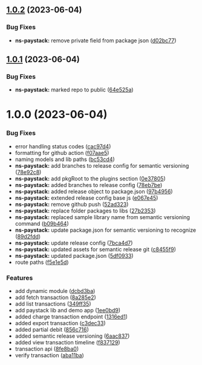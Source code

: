 ## [1.0.2](https://github.com/brianpooe/bp-devtools/compare/ns-paystack-v1.0.1...ns-paystack-v1.0.2) (2023-06-04)


### Bug Fixes

* **ns-paystack:** remove private field from package json ([d02bc77](https://github.com/brianpooe/bp-devtools/commit/d02bc77f962ee31f13f385ded6bb89f60995e755))

## [1.0.1](https://github.com/brianpooe/bp-devtools/compare/ns-paystack-v1.0.0...ns-paystack-v1.0.1) (2023-06-04)


### Bug Fixes

* **ns-paystack:** marked repo to public ([64e525a](https://github.com/brianpooe/bp-devtools/commit/64e525a435be8ac687f1eb5079fff69042b1ea30))

# 1.0.0 (2023-06-04)


### Bug Fixes

* error handling status codes ([cac97d4](https://github.com/brianpooe/bp-devtools/commit/cac97d4487d04751c2223729c24b4a8e2a9dec90))
* formatting for github action ([f07aae5](https://github.com/brianpooe/bp-devtools/commit/f07aae52be41d40fcbf5f4439b18b34edce92571))
* naming models and lib paths ([bc53cd4](https://github.com/brianpooe/bp-devtools/commit/bc53cd48738fb0ecf58bb95b69454cc3f89c7950))
* **ns-paystack:** add branches to release config for semantic versioning ([78e92c8](https://github.com/brianpooe/bp-devtools/commit/78e92c807242f8294a0a18dbb9adced413348e9e))
* **ns-paystack:** add pkgRoot to the plugins section ([0e37805](https://github.com/brianpooe/bp-devtools/commit/0e3780587b0450f5158eda5971e8b7ba68c22aef))
* **ns-paystack:** added branches to release config ([78eb7be](https://github.com/brianpooe/bp-devtools/commit/78eb7be96fd3e1623453c0814ad4948e49b41e7b))
* **ns-paystack:** added release object to package.json ([97b4956](https://github.com/brianpooe/bp-devtools/commit/97b49562069ed324039a15483ef72c040c720f49))
* **ns-paystack:** extended release config base js ([e067e45](https://github.com/brianpooe/bp-devtools/commit/e067e45a187b006eb9b9a2ed7784e2c9fad428c9))
* **ns-paystack:** remove github push ([52ad323](https://github.com/brianpooe/bp-devtools/commit/52ad323e4915106c6ff23f3b3c44585ede571f8c))
* **ns-paystack:** replace folder packages to libs ([27b2353](https://github.com/brianpooe/bp-devtools/commit/27b2353a4e2d143397d57906aef6aa27a7a2e414))
* **ns-paystack:** replaced sample library name from semantic versioning command ([b09b464](https://github.com/brianpooe/bp-devtools/commit/b09b4642d87f9d3b8725986b966840b8b746c321))
* **ns-paystack:** update package.json for semantic versioning to recognize ([89d2fdd](https://github.com/brianpooe/bp-devtools/commit/89d2fdd3b302e5f4dbaabeed8f0e09c4ab4af87a))
* **ns-paystack:** update release config ([7bca4d7](https://github.com/brianpooe/bp-devtools/commit/7bca4d7f9d0e473fbb02f8c0c8f8495c86a4d45a))
* **ns-paystack:** updated assets for semantic release git ([c8455f9](https://github.com/brianpooe/bp-devtools/commit/c8455f9a4fbd1a25c05f9ab5b483d522536a8b3c))
* **ns-paystack:** updated package.json ([5df0933](https://github.com/brianpooe/bp-devtools/commit/5df09338cc0aa530409a7c7331616447c2124bd8))
* route paths ([f5e1e5d](https://github.com/brianpooe/bp-devtools/commit/f5e1e5dfeee5cb951ce13277e05d0c2cc447dfa3))


### Features

* add dynamic module ([dcbd3ba](https://github.com/brianpooe/bp-devtools/commit/dcbd3ba5098de918a2b090cf5494fb02d7310ce6))
* add fetch transaction ([8a285e2](https://github.com/brianpooe/bp-devtools/commit/8a285e23b311f7605259b635983c195009ee1f71))
* add list transactions ([349ff35](https://github.com/brianpooe/bp-devtools/commit/349ff3587c85d9bb9bfe3cd2e84bc8c379d244f1))
* add paystack lib and demo app ([1ee0bd9](https://github.com/brianpooe/bp-devtools/commit/1ee0bd9f429b90c652d0b25966ef6d8a2b5d2783))
* added charge transaction endpoint ([1316ed1](https://github.com/brianpooe/bp-devtools/commit/1316ed1a5403528e8690ab52363fd49ab555039a))
* added export transaction ([c3dec33](https://github.com/brianpooe/bp-devtools/commit/c3dec330cb37220a9b007bda3722d256727179a7))
* added partial debit ([856c716](https://github.com/brianpooe/bp-devtools/commit/856c716903183fe0b6f652a257233923e1b8ce62))
* added semantic release versioning ([6aac837](https://github.com/brianpooe/bp-devtools/commit/6aac8379335b88e7a9dac9d9618e643947d5ccd1))
* added view transaction timeline ([f837129](https://github.com/brianpooe/bp-devtools/commit/f83712964db397fd70ffed58fecbb1f9fd32c4b0))
* transaction api ([8fe8ba0](https://github.com/brianpooe/bp-devtools/commit/8fe8ba09adfd0f91e4a6836ddbe4e1210da8fd84))
* verify transaction ([aba11ba](https://github.com/brianpooe/bp-devtools/commit/aba11ba4688f858da2c901c03b9a496d74eb3aa5))
